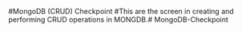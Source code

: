 
#MongoDB (CRUD) Checkpoint 
#This are the screen in creating and performing CRUD operations in MONGDB.#   M o n g o D B - C h e c k p o i n t  
 